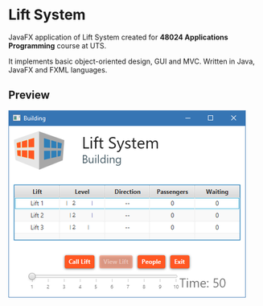 # Lift System
JavaFX application of Lift System created for **48024 Applications Programming** course at UTS.

It implements basic object-oriented design, GUI and MVC. Written in Java, JavaFX and FXML languages.

## Preview
![Building Window](preview/building_window.png)
